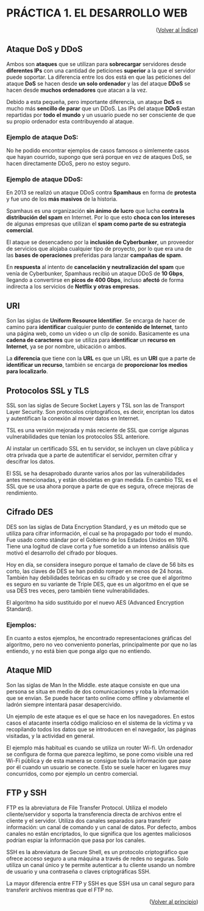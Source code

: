 <div id="principio"></div>

# PRÁCTICA 1. EL DESARROLLO WEB

<p align="right">(<a href="https://github.com/GonaloLuna/DesarrolloEntornoCliente">Volver al Índice</a>)</p>

## Ataque DoS y DDoS

Ambos son **ataques** que se utilizan para **sobrecargar** servidores desde **diferentes IPs** con una cantidad de peticiones **superior** a la que el servidor puede soportar. La diferencia entre los dos está en que las peticiones del ataque **DoS** se hacen desde **un solo ordenador** y las del ataque **DDoS** se hacen desde **muchos ordenadores** que atacan a la vez.

Debido a esta pequeña, pero importante diferencia, un ataque **DoS** es mucho más **sencillo de parar** que un DDoS. Las IPs del ataque **DDoS** estan repartidas por **todo el mundo** y un usuario puede no ser consciente de que su propio ordenador esta contribuyendo al ataque.

### Ejemplo de ataque DoS:

No he podido encontrar ejemplos de casos famosos o simlemente casos que hayan courrido, supongo que será porque en vez de ataques DoS, se hacen directamente DDoS, pero no estoy seguro.

### Ejemplo de ataque DDoS:

En 2013 se realizó un ataque DDoS contra **Spamhaus** en forma de **protesta** y fue uno de los **más masivos** de la historia.

Spamhaus es una organización **sin ánimo de lucro** que lucha **contra la distribución del spam** en Internet. Por lo que esto **choca con los intereses** de algunas empresas que utilizan el **spam como parte de su estrategia comercial**.

El ataque se desencadeno por la **inclusión de Cyberbunker**, un proveedor de servicios que alojaba cualquier tipo de proyecto, por lo que era una de las **bases de operaciones** preferidas para lanzar **campañas de spam**.

En **respuesta** al intento de **cancelación y neutralización del spam** que venía de Cyberbunker, Spamhaus recibió un ataque DDoS de **10 Gbps**, llegando a convertirse en **picos de 400 Gbps**, incluso **afectó** de forma indirecta a los servicios de **Netflix y otras empresas**.

## URI

Son las siglas de **Uniform Resource Identifier**. Se encarga de hacer de camino para **identificar** cualquier punto de **contenido de Internet**, tanto una página web, como un video o un clip de sonido. Basicamente es una **cadena de caracteres** que se utiliza para **identificar** un **recurso en Internet**, ya se por nombre, ubicación o ambos.

La **diferencia** que tiene con la **URL** es que un URL es un **URI** que a parte de **identificar un recurso**, también se encarga de **proporcionar los medios para localizarlo**.

## Protocolos SSL y TLS

SSL son las siglas de Secure Socket Layers y TSL son las de Transport Layer Security.
Son protocolos criptográficos, es decir, encriptan los datos y autentifican la conexión al mover datos en Internet.

TSL es una versión mejorada y más reciente de SSL que corrige algunas vulnerabilidades que tenían los protocolos SSL anteriore.

Al instalar un certificado SSL en tu servidor, se incluyen un clave pública y otra privada que a parte de autentificar el servidor, permiten cifrar y descifrar los datos.

El SSL se ha desaprobado durante varios años por las vulnerabilidades antes mencionadas, y están obsoletas en gran medida. En cambio TSL es el SSL que se usa ahora porque a parte de que es segura, ofrece mejoras de rendimiento.

## Cifrado DES

DES son las siglas de Data Encryption Standard, y es un método que se utiliza para cifrar información, el cual se ha propagado por todo el mundo. Fue usado como stándar por el Gobierno de los Estados Unidos en 1976. Tiene una logitud de clave corta y fue sometido a un intenso análisis que motivó el desarrollo del cifrado por bloques.

Hoy en día, se considera inseguro porque el tamaño de clave de 56 bits es corto, las claves de DES se han podido romper en menos de 24 horas. También hay debilidades teóricas en su cifrado y se cree que el algoritmo es seguro en su variante de Triple DES, que es un algoritmo en el que se usa DES tres veces, pero también tiene vulnerabilidades.

El algoritmo ha sido sustituido por el nuevo AES (Advanced Encryption Standard).

### Ejemplos:

En cuanto a estos ejemplos, he encontrado representaciones gráficas del algoritmo, pero no veo conveniento ponerlas, principalmente por que no las entiendo, y no está bien que ponga algo que no entiendo.

## Ataque MID

Son las siglas de Man In the Middle. este ataque consiste en que una persona se situa en medio de dos comunicaciones y roba la información que se envían. Se puede hacer tanto online como offline y obviamente el ladrón siempre intentará pasar desapercivido.

Un ejemplo de este ataque es el que se hace en los navegadores. En estos casos el atacante inserta código malicioso en el sistema de la víctima y va recopilando todos los datos que se introducen en el navegador, las páginas visitadas, y la actividad en general.

El ejemplo más habitual es cuando se utiliza un router Wi-fi. Un ordenador se configura de forma que parezca legítimo, se pone como visible una red Wi-Fi pública y de esta manera se consigue toda la información que pase por él cuando un usuario se conecte.
Esto se suele hacer en lugares muy concurridos, como por ejemplo un centro comercial.

## FTP y SSH

FTP es la abreviatura de File Transfer Protocol. Utiliza el modelo cliente/servidor y soporta la transferencia directa de archivos entre el cliente y el servidor. Utiliza dos canales separados para transferir información: un canal de comando y un canal de datos. Por defecto, ambos canales no están encriptados, lo que significa que los agentes maliciosos podrían espiar la información que pasa por los canales.

SSH es la abreviatura de Secure Shell, es un protocolo criptográfico que ofrece acceso seguro a una máquina a través de redes no seguras. Solo utiliza un canal único y te permite autenticar a tu cliente usando un nombre de usuario y una contraseña o claves criptográficas SSH.

La mayor diferencia entre FTP y SSH es que SSH usa un canal seguro para transferir archivos mientras que el FTP no.

<p align="right">(<a href="#principio">Volver al principio</a>)</p>
